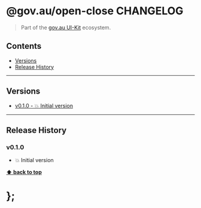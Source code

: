 @gov.au/open-close CHANGELOG
======================

> Part of the [gov.au UI-Kit](https://github.com/govau/uikit/) ecosystem.


## Contents

* [Versions](#install)
* [Release History](#release-history)


----------------------------------------------------------------------------------------------------------------------------------------------------------------


## Versions

* [v0.1.0 - 💥 Initial version](v010)


----------------------------------------------------------------------------------------------------------------------------------------------------------------


## Release History

### v0.1.0

- 💥 Initial version


**[⬆ back to top](#contents)**


# };
